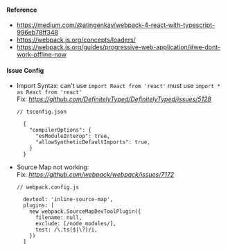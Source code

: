 #### Reference
- https://medium.com/@atingenkay/webpack-4-react-with-typescript-996eb78ff348 
- https://webpack.js.org/concepts/loaders/
- https://webpack.js.org/guides/progressive-web-application/#we-dont-work-offline-now


#### Issue Config
- Import Syntax: can't use `import React from 'react'` must use `import * as React from 'react'` <br/>
  Fix: *https://github.com/DefinitelyTyped/DefinitelyTyped/issues/5128* 
  ```
  // tsconfig.json
  
    {
      "compilerOptions": {
        "esModuleInterop": true,
        "allowSyntheticDefaultImports": true,
      }
    }
  ```
  
- Source Map not working: <br/>
  Fix: *https://github.com/webpack/webpack/issues/7172*
  ```
  // webpack.config.js
  
    devtool: 'inline-source-map',
    plugins: [
      new webpack.SourceMapDevToolPlugin({
        filename: null,
        exclude: [/node_modules/],
        test: /\.ts($|\?)/i,
      })
    ]
  ```